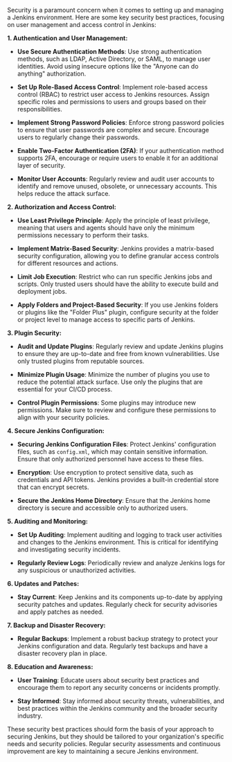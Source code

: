 Security is a paramount concern when it comes to setting up and managing a Jenkins environment. Here are some key security best practices, focusing on user management and access control in Jenkins:

**1. Authentication and User Management:**

   - **Use Secure Authentication Methods**: Use strong authentication methods, such as LDAP, Active Directory, or SAML, to manage user identities. Avoid using insecure options like the "Anyone can do anything" authorization.

   - **Set Up Role-Based Access Control**: Implement role-based access control (RBAC) to restrict user access to Jenkins resources. Assign specific roles and permissions to users and groups based on their responsibilities.

   - **Implement Strong Password Policies**: Enforce strong password policies to ensure that user passwords are complex and secure. Encourage users to regularly change their passwords.

   - **Enable Two-Factor Authentication (2FA)**: If your authentication method supports 2FA, encourage or require users to enable it for an additional layer of security.

   - **Monitor User Accounts**: Regularly review and audit user accounts to identify and remove unused, obsolete, or unnecessary accounts. This helps reduce the attack surface.

**2. Authorization and Access Control:**

   - **Use Least Privilege Principle**: Apply the principle of least privilege, meaning that users and agents should have only the minimum permissions necessary to perform their tasks.

   - **Implement Matrix-Based Security**: Jenkins provides a matrix-based security configuration, allowing you to define granular access controls for different resources and actions.

   - **Limit Job Execution**: Restrict who can run specific Jenkins jobs and scripts. Only trusted users should have the ability to execute build and deployment jobs.

   - **Apply Folders and Project-Based Security**: If you use Jenkins folders or plugins like the "Folder Plus" plugin, configure security at the folder or project level to manage access to specific parts of Jenkins.

**3. Plugin Security:**

   - **Audit and Update Plugins**: Regularly review and update Jenkins plugins to ensure they are up-to-date and free from known vulnerabilities. Use only trusted plugins from reputable sources.

   - **Minimize Plugin Usage**: Minimize the number of plugins you use to reduce the potential attack surface. Use only the plugins that are essential for your CI/CD process.

   - **Control Plugin Permissions**: Some plugins may introduce new permissions. Make sure to review and configure these permissions to align with your security policies.

**4. Secure Jenkins Configuration:**

   - **Securing Jenkins Configuration Files**: Protect Jenkins' configuration files, such as `config.xml`, which may contain sensitive information. Ensure that only authorized personnel have access to these files.

   - **Encryption**: Use encryption to protect sensitive data, such as credentials and API tokens. Jenkins provides a built-in credential store that can encrypt secrets.

   - **Secure the Jenkins Home Directory**: Ensure that the Jenkins home directory is secure and accessible only to authorized users.

**5. Auditing and Monitoring:**

   - **Set Up Auditing**: Implement auditing and logging to track user activities and changes to the Jenkins environment. This is critical for identifying and investigating security incidents.

   - **Regularly Review Logs**: Periodically review and analyze Jenkins logs for any suspicious or unauthorized activities.

**6. Updates and Patches:**

   - **Stay Current**: Keep Jenkins and its components up-to-date by applying security patches and updates. Regularly check for security advisories and apply patches as needed.

**7. Backup and Disaster Recovery:**

   - **Regular Backups**: Implement a robust backup strategy to protect your Jenkins configuration and data. Regularly test backups and have a disaster recovery plan in place.

**8. Education and Awareness:**

   - **User Training**: Educate users about security best practices and encourage them to report any security concerns or incidents promptly.

   - **Stay Informed**: Stay informed about security threats, vulnerabilities, and best practices within the Jenkins community and the broader security industry.

These security best practices should form the basis of your approach to securing Jenkins, but they should be tailored to your organization's specific needs and security policies. Regular security assessments and continuous improvement are key to maintaining a secure Jenkins environment.